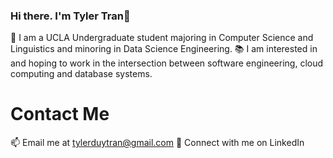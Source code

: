 ### Hi there. I'm Tyler Tran👋

<!--
**tylerdtran/tylerdtran** is a ✨ _special_ ✨ repository because its `README.md` (this file) appears on your GitHub profile.

Here are some ideas to get you started:

- 🔭 I’m currently working on ...
- 🌱 I’m currently learning ...
- 👯 I’m looking to collaborate on ...
- 🤔 I’m looking for help with ...
- 💬 Ask me about ...
- 📫 How to reach me: ...
- 😄 Pronouns: ...
- ⚡ Fun fact: ...
-->
🌱 I am a UCLA Undergraduate student majoring in Computer Science and Linguistics and minoring in Data Science Engineering. 
📚 I am interested in and hoping to work in the intersection between software engineering, cloud computing and database systems.


# Contact Me
📫 Email me at tylerduytran@gmail.com
🤝 Connect with me on LinkedIn
